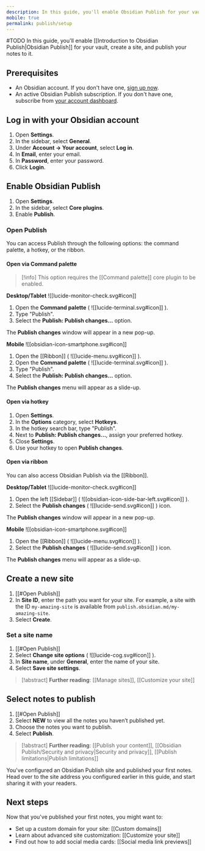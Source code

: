```yaml
---
description: In this guide, you'll enable Obsidian Publish for your vault, create a site, and publish your notes to it.
mobile: true
permalink: publish/setup
---
```

#TODO
In this guide, you'll enable [[Introduction to Obsidian Publish|Obsidian Publish]] for your vault, create a site, and publish your notes to it.

## Prerequisites

- An Obsidian account. If you don't have one, [sign up now](https://obsidian.md/auth?returnto=%2Faccount%2Fpublish#signup).
- An active Obsidian Publish subscription. If you don't have one, subscribe from [your account dashboard](https://obsidian.md/account/publish).

## Log in with your Obsidian account

1. Open **Settings**.
2. In the sidebar, select **General**.
3. Under **Account → Your account**, select **Log in**.
4. In **Email**, enter your email.
5. In **Password**, enter your password.
6. Click **Login**.

## Enable Obsidian Publish

1. Open **Settings**.
2. In the sidebar, select **Core plugins**.
3. Enable **Publish**.

### Open Publish

You can access Publish through the following options: the command palette, a hotkey, or the ribbon.

#### Open via Command palette

> [!info] This option requires the [[Command palette]] core plugin to be enabled.

**Desktop/Tablet** ![[lucide-monitor-check.svg#icon]]

1. Open the **Command palette** ( ![[lucide-terminal.svg#icon]] ).
2. Type "Publish".
3. Select the **Publish: Publish changes...** option.

The **Publish changes** window will appear in a new pop-up.

**Mobile** ![[obsidian-icon-smartphone.svg#icon]]

1. Open the [[Ribbon]] ( ![[lucide-menu.svg#icon]] ).
2. Open the **Command palette** ( ![[lucide-terminal.svg#icon]] ).
3. Type "Publish".
4. Select the **Publish: Publish changes...** option.

The **Publish changes** menu will appear as a slide-up.

#### Open via hotkey

1. Open **Settings**.
2. In the **Options** category, select **Hotkeys**.
3. In the hotkey search bar, type "Publish".
4. Next to **Publish: Publish changes...**, assign your preferred hotkey.
5. Close **Settings**.
6. Use your hotkey to open **Publish changes**.

#### Open via ribbon

You can also access Obsidian Publish via the [[Ribbon]].

**Desktop/Tablet** ![[lucide-monitor-check.svg#icon]]

1. Open the left [[Sidebar]] ( ![[obsidian-icon-side-bar-left.svg#icon]] ).
2. Select the **Publish changes** ( ![[lucide-send.svg#icon]] ) icon.

The **Publish changes** window will appear in a new pop-up.

**Mobile** ![[obsidian-icon-smartphone.svg#icon]]

1. Open the [[Ribbon]] ( ![[lucide-menu.svg#icon]] ).
2. Select the **Publish changes** ( ![[lucide-send.svg#icon]] ) icon.

The **Publish changes** menu will appear as a slide-up.

## Create a new site

1. [[#Open Publish]]
2. In **Site ID**, enter the path you want for your site. For example, a site with the ID `my-amazing-site` is available from `publish.obsidian.md/my-amazing-site`.
3. Select **Create**.
### Set a site name

1. [[#Open Publish]]
2. Select **Change site options** ( ![[lucide-cog.svg#icon]] ).
3. In **Site name**, under **General**, enter the name of your site.
4. Select **Save site settings**.

> [!abstract] **Further reading**: [[Manage sites]], [[Customize your site]]
 
## Select notes to publish

1. [[#Open Publish]]
2. Select **NEW** to view all the notes you haven’t published yet.
3. Choose the notes you want to publish.
4. Select **Publish**.

> [!abstract] **Further reading**: [[Publish your content]], [[Obsidian Publish/Security and privacy|Security and privacy]], [[Publish limitations|Publish limitations]]

You've configured an Obsidian Publish site and published your first notes. Head over to the site address you configured earlier in this guide, and start sharing it with your readers.

## Next steps

Now that you've published your first notes, you might want to:
- Set up a custom domain for your site: [[Custom domains]]
- Learn about advanced site customization: [[Customize your site]]
- Find out how to add social media cards: [[Social media link previews]]
